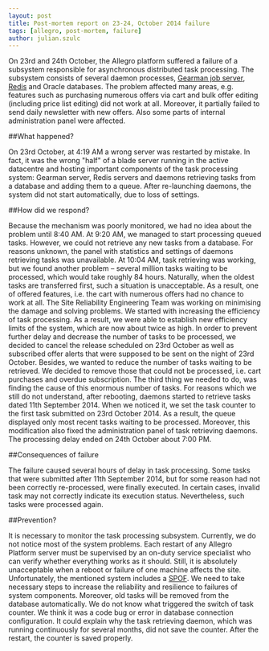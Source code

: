 ```yaml
---
layout: post
title: Post-mortem report on 23-24, October 2014 failure
tags: [allegro, post-mortem, failure]
author: julian.szulc
---
```

On 23rd and 24th October, the Allegro platform suffered a failure of a subsystem
responsible for asynchronous distributed task processing. The subsystem consists
of several daemon processes, [Gearman job server](http://gearman.org),
[Redis](http://redis.io) and Oracle databases. The problem affected many areas,
e.g. features such as purchasing numerous offers via cart and bulk offer editing
(including price list editing) did not work at all.
Moreover, it partially failed to send daily newsletter with new offers.
Also some parts of internal administration panel were affected.

##What happened?

On 23rd October, at 4:19 AM a wrong server was restarted by mistake. In fact, it
was the wrong "half" of a blade server running in the active datacentre and
hosting important components of the task processing system: Gearman server,
Redis servers and daemons retrieving tasks from a database and adding them to a
queue. After re-launching daemons, the system did not start automatically, due
to loss of settings.

##How did we respond?

Because the mechanism was poorly monitored, we had no idea about the problem
until 8:40 AM. At 9:20 AM, we managed to start processing queued tasks. However,
we could not retrieve any new tasks from a database. For reasons unknown, the
panel with statistics and settings of daemons retrieving tasks was unavailable.
At 10:04 AM, task retrieving was working, but we found another problem – several
million tasks waiting to be processed, which would take roughly 84 hours.
Naturally, when the oldest tasks are transferred first, such a situation is
unacceptable. As a result, one of offered features, i.e. the cart with numerous
offers had no chance to work at all.
The Site Reliability Engineering Team was working on minimising the damage and
solving problems. We started with increasing the efficiency of task processing.
As a result, we were able to establish new efficiency limits of the system,
which are now about twice as high. In order to prevent further delay and
decrease the number of tasks to be processed, we decided to cancel the release
scheduled on 23rd October as well as subscribed offer alerts that were supposed
to be sent on the night of 23rd October.
Besides, we wanted to reduce the number of tasks waiting to be retrieved. We
decided to remove those that could not be processed, i.e. cart purchases and
overdue subscription.
The third thing we needed to do, was finding the cause of this enormous number
of tasks. For reasons which we still do not understand, after rebooting, daemons
started to retrieve tasks dated 11th September 2014. When we noticed it, we set
the task counter to the first task submitted on 23rd October 2014. As a result,
the queue displayed only most recent tasks waiting to be processed. Moreover,
this modification also fixed the administration panel of task retrieving
daemons. The processing delay ended on 24th October about 7:00 PM.

##Consequences of failure

The failure caused several hours of delay in task processing. Some tasks that
were submitted after 11th September 2014, but for some reason had not been
correctly re-processed, were finally executed. In certain cases, invalid task
may not correctly indicate its execution status. Nevertheless, such tasks were
processed again.

##Prevention?

It is necessary to monitor the task processing subsystem. Currently, we do not
notice most of the system problems. Each restart of any Allegro Platform server
must be supervised by an on-duty service specialist who can verify whether
everything works as it should. Still, it is absolutely unacceptable when a
reboot or failure of one machine affects the site. Unfortunately, the mentioned
system includes a [SPOF](http://www.wikiwand.com/en/Single_point_of_failure). We
need to take necessary steps to increase the reliability and resilience to
failures of system components. Moreover, old tasks will be removed from the
database automatically.
We do not know what triggered the switch of task counter. We think it was a code
bug or error in database connection configuration. It could explain why the task
retrieving daemon, which was running continuously for several months, did not
save the counter. After the restart, the counter is saved properly.
